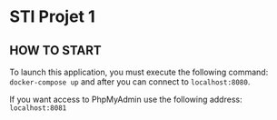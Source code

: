 # STI Projet 1

## HOW TO START

To launch this application, you must execute the following command:
`docker-compose up` and after you can connect to `localhost:8080`.

If you want access to PhpMyAdmin use the following address: `localhost:8081`
